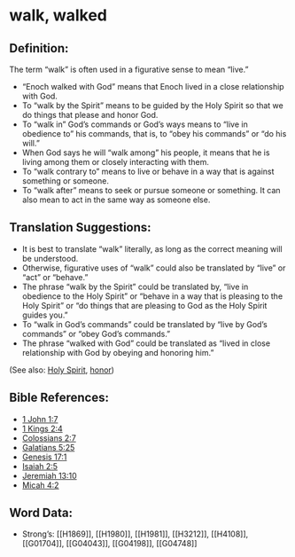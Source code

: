 # walk, walked

## Definition:

The term “walk” is often used in a figurative sense to mean “live.”

* “Enoch walked with God” means that Enoch lived in a close relationship with God.
* To “walk by the Spirit” means to be guided by the Holy Spirit so that we do things that please and honor God.
* To “walk in” God’s commands or God’s ways means to “live in obedience to” his commands, that is, to “obey his commands” or “do his will.”
* When God says he will “walk among” his people, it means that he is living among them or closely interacting with them.
* To “walk contrary to” means to live or behave in a way that is against something or someone.
* To “walk after” means to seek or pursue someone or something. It can also mean to act in the same way as someone else.

## Translation Suggestions:

* It is best to translate “walk” literally, as long as the correct meaning will be understood.
* Otherwise, figurative uses of “walk” could also be translated by “live” or “act” or “behave.”
* The phrase “walk by the Spirit” could be translated by, “live in obedience to the Holy Spirit” or “behave in a way that is pleasing to the Holy Spirit” or “do things that are pleasing to God as the Holy Spirit guides you.”
* To “walk in God’s commands” could be translated by “live by God’s commands” or “obey God’s commands.”
* The phrase “walked with God” could be translated as “lived in close relationship with God by obeying and honoring him.”

(See also: [Holy Spirit](../kt/holyspirit.md), [honor](../kt/honor.md))

## Bible References:

* [1 John 1:7](rc://en/tn/help/1jn/01/07)
* [1 Kings 2:4](rc://en/tn/help/1ki/02/04)
* [Colossians 2:7](rc://en/tn/help/col/02/07)
* [Galatians 5:25](rc://en/tn/help/gal/05/25)
* [Genesis 17:1](rc://en/tn/help/gen/17/01)
* [Isaiah 2:5](rc://en/tn/help/isa/02/05)
* [Jeremiah 13:10](rc://en/tn/help/jer/13/10)
* [Micah 4:2](rc://en/tn/help/mic/04/02)

## Word Data:

* Strong’s: [[H1869]], [[H1980]], [[H1981]], [[H3212]], [[H4108]], [[G01704]], [[G04043]], [[G04198]], [[G04748]]
